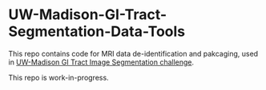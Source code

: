 # UW-Madison-GI-Tract-Segmentation-Data-Tools
This repo contains code for MRI data de-identification and pakcaging, used in [UW-Madison GI Tract Image Segmentation challenge](https://www.kaggle.com/competitions/uw-madison-gi-tract-image-segmentation/overview). 

This repo is work-in-progress.


